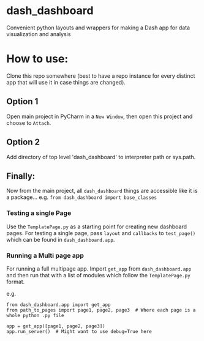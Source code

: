 # dash_dashboard
Convenient python layouts and wrappers for making a Dash app for data visualization and analysis


# How to use:
Clone this repo somewhere (best to have a repo instance for every distinct app that will use it in case things are 
changed).

## Option 1
Open main project in PyCharm in a `New Window`, then open this project and choose to `Attach`. 

## Option 2
Add directory of top level 'dash_dashboard' to interpreter path or sys.path. 


## Finally:
Now from the main project, all `dash_dashboard` things are accessible like it is a package... e.g. `from dash_dashboard
import base_classes`

### Testing a single Page
Use the `TemplatePage.py` as a starting point for creating new dashboard pages. For testing a single page, pass
`layout` and `callbacks` to `test_page()` which can be found in `dash_dashboard.app`. 

### Running a Multi page app
For running a full multipage app. Import `get_app` from `dash_dashboard.app` and then run that with a list of modules 
which follow the `TemplatePage.py` format. 

e.g.  
```
from dash_dashboard.app import get_app
from path_to_pages import page1, page2, page3  # Where each page is a whole python .py file

app = get_app([page1, page2, page3])
app.run_server()  # Might want to use debug=True here
```